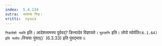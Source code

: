 ```yaml
---
index:  5.4.134
sutra:  जायाया निङ्।
vritti:  nyasa
---
```


`निङादेशो भवति` इति। आदेशत्वमस्य पूर्ववद्? ङित्त्वादेव विज्ञायते। `युवजानिः` इति। लोपो व्योर्वलि` (6.1.64) इति यलोपः। `स्त्रियाः पुंवत्()` (6.3.33) इति पुंवद्भावः॥
